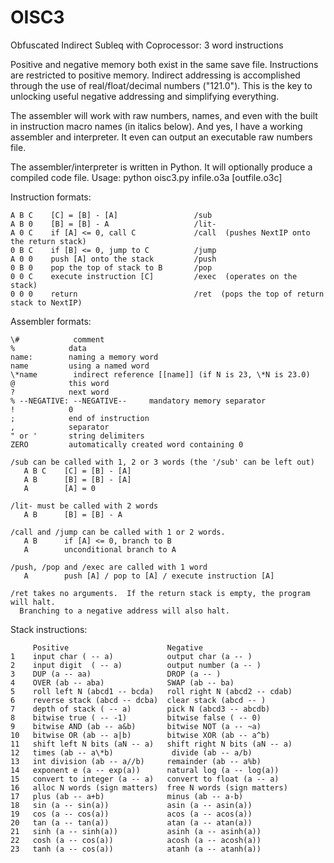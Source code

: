 # OISC3
Obfuscated Indirect Subleq with Coprocessor: 3 word instructions

Positive and negative memory both exist in the same save file.  Instructions are restricted to positive memory.  Indirect addressing is accomplished through the use of real/float/decimal numbers ("121.0").  This is the key to unlocking useful negative addressing and simplifying everything.

The assembler will work with raw numbers, names, and even with the built in instruction macro names (in italics below).  And yes, I have a working assembler and interpreter.  It even can output an executable raw numbers file.

The assembler/interpreter is written in Python.  It will optionally produce a compiled code file.
Usage: python oisc3.py infile.o3a [outfile.o3c]

Instruction formats:
   
    A B C    [C] = [B] - [A]                 /sub
    A B 0    [B] = [B] - A                   /lit-
    A 0 C    if [A] <= 0, call C             /call  (pushes NextIP onto the return stack)
    0 B C    if [B] <= 0, jump to C          /jump
    A 0 0    push [A] onto the stack         /push
    0 B 0    pop the top of stack to B       /pop
    0 0 C    execute instruction [C]         /exec  (operates on the stack)
    0 0 0    return                          /ret  (pops the top of return stack to NextIP)

Assembler formats:
   
    \#            comment
    %            data
    name:        naming a memory word
    name         using a named word
    \*name        indirect reference [[name]] (if N is 23, \*N is 23.0)
    @            this word
    ?            next word
    % --NEGATIVE: --NEGATIVE--     mandatory memory separator
    !            0
    ;            end of instruction
    ,            separator
    " or '       string delimiters
    ZERO         automatically created word containing 0
    
    /sub can be called with 1, 2 or 3 words (the '/sub' can be left out)
       A B C    [C] = [B] - [A]
       A B      [B] = [B] - [A]
       A        [A] = 0
       
    /lit- must be called with 2 words
       A B      [B] = [B] - A
       
    /call and /jump can be called with 1 or 2 words.
       A B      if [A] <= 0, branch to B   
       A        unconditional branch to A
       
    /push, /pop and /exec are called with 1 word
       A        push [A] / pop to [A] / execute instruction [A]
       
    /ret takes no arguments.  If the return stack is empty, the program will halt.  
      Branching to a negative address will also halt.

Stack instructions:
    
         Positive                      Negative 
    1    input char ( -- a)            output char (a -- )
    2    input digit  ( -- a)          output number (a -- )
    3    DUP (a -- aa)                 DROP (a -- )
    4    OVER (ab -- aba)              SWAP (ab -- ba)
    5    roll left N (abcd1 -- bcda)   roll right N (abcd2 -- cdab)
    6    reverse stack (abcd -- dcba)  clear stack (abcd -- )
    7    depth of stack ( -- a)        pick N (abcd3 -- abcdb)
    8    bitwise true ( -- -1)         bitwise false ( -- 0)
    9    bitwise AND (ab -- a&b)       bitwise NOT (a -- ~a)
    10   bitwise OR (ab -- a|b)        bitwise XOR (ab -- a^b)
    11   shift left N bits (aN -- a)   shift right N bits (aN -- a)
    12   times (ab -- a\*b)             divide (ab -- a/b)
    13   int division (ab -- a//b)     remainder (ab -- a%b)
    14   exponent e (a -- exp(a))      natural log (a -- log(a))
    15   convert to integer (a -- a)   convert to float (a -- a)
    16   alloc N words (sign matters)  free N words (sign matters)
    17   plus (ab -- a+b)              minus (ab -- a-b)
    18   sin (a -- sin(a))             asin (a -- asin(a))
    19   cos (a -- cos(a))             acos (a -- acos(a))
    20   tan (a -- tan(a))             atan (a -- atan(a)) 
    21   sinh (a -- sinh(a))           asinh (a -- asinh(a)) 
    22   cosh (a -- cos(a))            acosh (a -- acosh(a)) 
    23   tanh (a -- cos(a))            atanh (a -- atanh(a)) 

